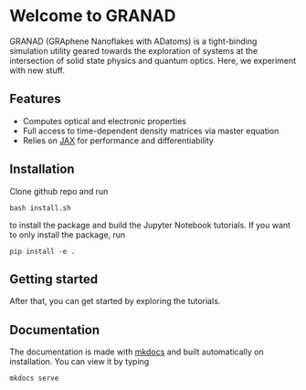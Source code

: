 # Welcome to GRANAD

GRANAD (GRAphene Nanoflakes with ADatoms) is a tight-binding simulation utility geared towards the exploration of systems at the intersection of solid state physics and quantum optics. Here, we experiment with new stuff.

## Features

- Computes optical and electronic properties 
- Full access to time-dependent density matrices via master equation
- Relies on [JAX](https://jax.readthedocs.io/en/latest/) for performance and differentiability

## Installation

Clone github repo and run

```
bash install.sh
```

to install the package and build the Jupyter Notebook tutorials. If you want to only install the package, run

```
pip install -e .
```

## Getting started

After that, you can get started by exploring the tutorials.


## Documentation
The documentation is made with [mkdocs](https://www.mkdocs.org/) and built automatically on installation. You can view it by typing

```
mkdocs serve
```

